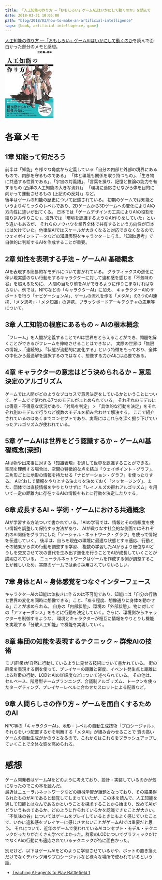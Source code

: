 ```yaml
---
title: 「人工知能の作り方 ―「おもしろい」ゲームAIはいかにして動くのか」を読んで
date: 2018-03-31 10:05:00
path: "blog/2018/03/how-to-make-an-artificial-intelligence"
tags: [book, artificial intelligence, game]
---
```


[人工知能の作り方 ―「おもしろい」ゲームAIはいかにして動くのか](http://gihyo.jp/book/2017/978-4-7741-8627-6)を読んで面白かった部分のメモと感想。  
![image](title.jpg)


# 各章メモ
## 1章  知能って何だろう
前半は「知能」を様々な角度から定義している「自分の内部と外部の境界にあるもので、内部を守るものである」
「体と環境も関係を取り持つもの」、「生き物に共通する性質である」、「宇宙の対義語」、「言葉を操り、記憶と推論の能力を有するもの (西洋の人工知能の大きな流れ)」
「環境に適応させながら体を目的に向かって運動させるもの (上記のの反対)」など。  
後半はゲームの知能の歴史について記述されている。
初期のゲームでは知能というよりギミックのレベルであり、2Dゲームから3Dゲームへの変化によりAIの方向性に違いが出てくる。
日本では「ゲームデザインの工夫によりAIの役割を絞り込み作りこむ」、海外では「環境を認識するようなAI作りをしていた」という違いもあるが、
それらのノウハウを業界全体で共有するという方向性が日本には欠けていた。他律型AIではスケールが大きくなると対応できなくなるので、
ウェイポイントデータなどの知識表現をキャラクターに与え、「知識x思考」で自律的に判断するAIを作成することが重要。

## 2章  知性を表現する手法 ~ ゲームAI 基礎概念
AIを表現する簡易的なモデルについて書かれている。
グラフィックスの進化に伴い現実感のない行動をするキャラクターに対して違和感を感じる「不気味の谷」を超えるために、
人間の当たり前をAIができるように作りこまなければならない。例では、NPCなどの「キャラクターAI」に加え、
キャラクターAIのサポートを行う「ナビゲーションAI」、ゲームの流れを作る「メタAI」の3つのAI連携、「メタ思考」・「メタ知識」の連携、ブラックボードアーキテクチャの応用等について。

## 3章  人工知能の根底にあるもの ~ AIの根本概念
「フレーム」を人間が定義することでAIは世界をとらえることができ、問題を解くことができるがフレームを伸縮させることはできない。
実際の世界は「無限の情報」、「連続的」、「状態が流動的に変化する」という特徴をもっており、全体の中化から最適解を選択するのではなく、想像する力がAIには必要である。

## 4章  キャラクターの意志はどう決められるか ~ 意思決定のアルゴリズム
ゲームでは人間がどのようなプロセスで意思決定をしているかということについて、ゲームでで使われる7つのモデルがまとめられている。
それぞれのモデルには得意・不得意な状況があり、「対局を判定」 > 「具体的な行動を決定」をそれぞれ別のモデルで行うなど複数のモデルを組み合わせて解決する。
ここで紹介されているのはあくまでコンセプトであり、実際にはこれらを深く掘り下げていったアルゴリズムが使われている。

## 5章  ゲームAIは世界をどう認識するか ~ ゲームAI基礎概念(深部)
AIは物や出来事に対する「知識表現」を通して世界を認識することができる。
空間を理解する場合は、空間の特徴的な点を結ぶ「ウェイポイント・グラフ」、三角形ごとに地形の情報を持たせる「ナビゲーション・グラフ」を使ったりする。
AIどおしで情報をやりとする決まりを決めておく「メッセージング」、また、団体では直接情報をやりとりせずに「レイノルズの群れアルゴリズム」を用いて一定の距離内に存在するAIの情報をもとに行動を決定したりする。

## 6章  成長するAI ~ 学術・ゲームにおける共通概念
AIが学習する方法ついて書かれている。1AIの学習では、情報とその信頼度を使い情報を調整して保持する方法があり、
AIが織りなす社会的な側面ではそれぞれのAI関係をグラフにした「ソーシャル・ネットワーク・グラフ」を使って情報を伝達していく。
後半は、自らを現在の環境に最適な状態とする適応、行動とその結果から次の行動を調整する学習、
複数の学習したAIからより優位なAIどうしを交叉させて次の世代を生み出す進化を行うことでAIが成長していくことが説明されている。
ニューラルネットワークはゲームを作成する側が調整することが難しいため、実際のゲームでは余り採用されていないらしい。

## 7章  身体とAI ~ 身体感覚をつなぐインターフェース
キャラクターAIの知能は体抜きに作るのは不可能であり、知能には「自分の行動と世界の変化を同時に想像できる」こと、「ある程度、想像通りに身体を動かせる」ことが求められる。
自身の「内部状態」、環境の「外部状態」、物に対しての「アフォーダンス」をもとに行動を決定していく。さらに、環境側からキャラクターを制御するような、
環境とキャラクターが相互に情報をやりとりし機能を実現する「分散人工知能」で機能を実現していく。

## 8章  集団の知能を表現するテクニック ~ 群衆AIの技術
モブ(群衆)が自然に行動しているように見せる技術について書かれている。
街の群衆を表現する例を使って、プレイヤーの距離と密度、イベント発生点と距離による群衆の行動、LODとAIの詳細度などについて述べられている。
その他は、セルベース、階層型チームプランニング、合議制アルゴリズム、トークンを使ったターゲティング、プレイヤーレベルに合わせたスロットによる配置など。

## 9章  人間らしさの作り方 ~ ゲームを面白くするためのAI
NPC等の「キャラクターAI」、地形・レベルの自動生成技術「プロシージャル」、それらをいつ配置するかを判断する「メタAI」が組み合わせることで
質の高いゲームの自動生成がかのうとなるので、これからはこれらをブラッシュアップしていくことで全体な質を高められる。

# 感想
ゲーム開発者はゲームAIをどのように考えており、設計・実装しているのかが気になったのでこの本を読んだ。  
最近はニューラルネットワークなどの機械学習が話題となっており、その結果得られたものがAIであると錯覚してしまっていたが、
この本を読んで、人工知能を通して知能とはなんであるかということを探求することから始まり、改めてAIがどういうものであるか、どのように作られているかを認識できたことが大きい。  
「不気味の谷」についてはゲームをプレイしているときにもよく感じていたことで、いかに違和感をプレイヤーに感じさせないことがゲームAIでは重要だと思う。
それについて、近年のゲームで使われているAIコンセプト・モデル・テクニックだったりがたくさん学べてよかった。群衆のLODについてグラフィックだけでなくAIの行動にも適応されているテクニックが特に面白かった。

別だけど、以下はゲームAIをどのように学習させているかや、ボットの置き換えだけでなくデバッグ用やプロシージャルなど様々な場所で使われているという話。

- [Teaching AI-agents to Play Battlefield 1](https://www.ea.com/news/teaching-ai-agents-battlefield-1)
